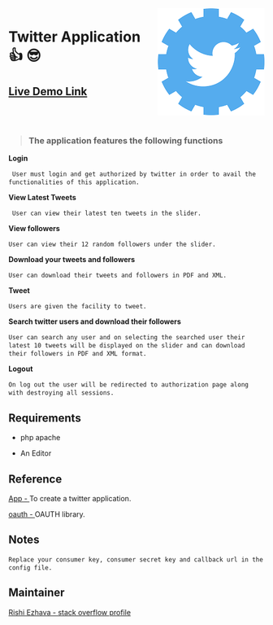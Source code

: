 <img src="/assets/img/twitter.png" align="right" />


# Twitter Application :+1: :sunglasses:


## [Live Demo Link]( https://twitter.lochawala.com/)

<br/>
<br/>


> ### The application features the following functions

**Login** 
```
 User must login and get authorized by twitter in order to avail the functionalities of this application.
```

**View Latest Tweets** 

```
 User can view their latest ten tweets in the slider.
```

**View followers** 

```
User can view their 12 random followers under the slider.
```

**Download your tweets and followers** 

```
User can download their tweets and followers in PDF and XML.
```

**Tweet** 

```
Users are given the facility to tweet.
```

**Search twitter users and download their followers**

```
User can search any user and on selecting the searched user their latest 10 tweets will be displayed on the slider and can download their followers in PDF and XML format.
```

**Logout** 

```
On log out the user will be redirected to authorization page along with destroying all sessions.
```

## Requirements

- php apache 

- An Editor


## Reference 

[App - ](https://apps.twitter.com/) To create a twitter application.

[oauth - ]( https://twitteroauth.com/) OAUTH library.


## Notes

```
Replace your consumer key, consumer secret key and callback url in the config file. 
```
## Maintainer

[Rishi Ezhava - stack overflow profile]( https://stackoverflow.com/users/5749392/rishi)



